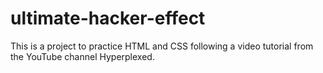 # ultimate-hacker-effect
 This is a project to practice HTML and CSS following a video tutorial from the YouTube channel Hyperplexed.
